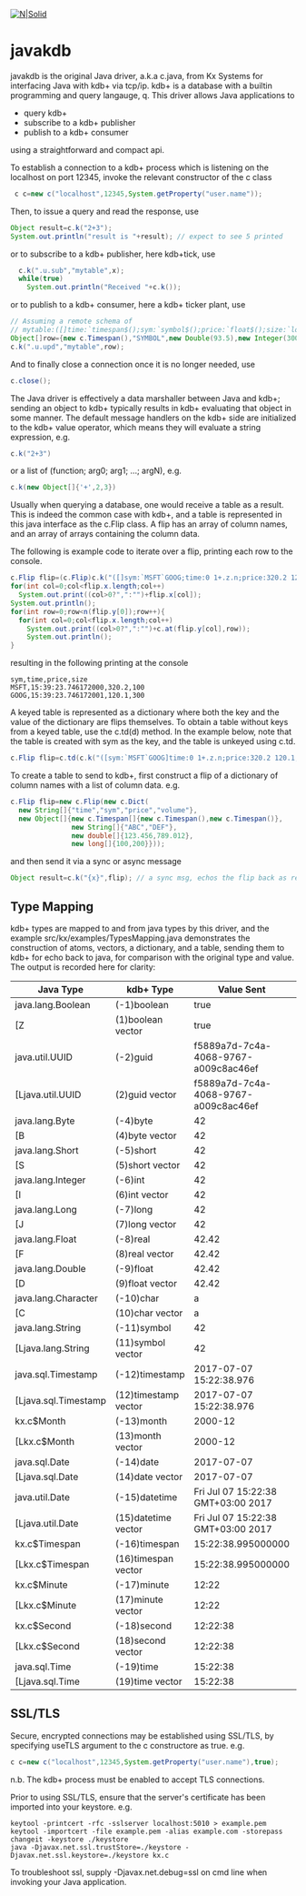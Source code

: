 [![N|Solid](https://avatars2.githubusercontent.com/u/11446750?v=3&s=200)](https://kx.com)
# javakdb

javakdb is the original Java driver, a.k.a c.java, from Kx Systems for interfacing Java with kdb+ via tcp/ip. kdb+ is a database with a builtin programming and query langauge, q. This driver allows Java applications to
 - query kdb+
 - subscribe to a kdb+ publisher
 - publish to a kdb+ consumer 

using a straightforward and compact api.

To establish a connection to a kdb+ process which is listening on the localhost on port 12345, invoke the relevant constructor of the c class

```java
 c c=new c("localhost",12345,System.getProperty("user.name"));
```

Then, to issue a query and read the response, use

```java
Object result=c.k("2+3");
System.out.println("result is "+result); // expect to see 5 printed
```

or to subscribe to a kdb+ publisher, here kdb+tick, use
```java
  c.k(".u.sub","mytable",x);
  while(true)
    System.out.println("Received "+c.k());
```
or to publish to a kdb+ consumer, here a kdb+ ticker plant, use

```java
// Assuming a remote schema of
// mytable:([]time:`timespan$();sym:`symbol$();price:`float$();size:`long$())
Object[]row={new c.Timespan(),"SYMBOL",new Double(93.5),new Integer(300)};
c.k(".u.upd","mytable",row);
```
And to finally close a connection once it is no longer needed, use

```java
c.close();
```

The Java driver is effectively a data marshaller between Java and kdb+; sending an object to kdb+ typically results in kdb+ evaluating that object in some manner. The default message handlers on the kdb+ side are initialized to the kdb+ value operator, which means they will evaluate a string expression, e.g.
```java
c.k("2+3")
```
or a list of (function; arg0; arg1; ...; argN), e.g.
```java
c.k(new Object[]{'+',2,3})
```

Usually when querying a database, one would receive a table as a result. This is indeed the common case with kdb+, and a table is represented in this java interface as the c.Flip class. A flip has an array of column names, and an array of arrays containing the column data.

The following is example code to iterate over a flip, printing each row to the console.

```java
c.Flip flip=(c.Flip)c.k("([]sym:`MSFT`GOOG;time:0 1+.z.n;price:320.2 120.1;size:100 300)");
for(int col=0;col<flip.x.length;col++)
  System.out.print((col>0?",":"")+flip.x[col]);
System.out.println();
for(int row=0;row<n(flip.y[0]);row++){
  for(int col=0;col<flip.x.length;col++)
    System.out.print((col>0?",":"")+c.at(flip.y[col],row));
    System.out.println();
}
```

resulting in the following printing at the console

```
sym,time,price,size
MSFT,15:39:23.746172000,320.2,100
GOOG,15:39:23.746172001,120.1,300
```

A keyed table is represented as a dictionary where both the key and the value of the dictionary are flips themselves. To obtain a table without keys from a keyed table, use the c.td(d) method. In the example below, note that the table is created with sym as the key, and the table is unkeyed using c.td.

```java
c.Flip flip=c.td(c.k("([sym:`MSFT`GOOG]time:0 1+.z.n;price:320.2 120.1;size:100 300)"));
```

To create a table to send to kdb+, first construct a flip of a dictionary of column names with a list of column data. e.g.

```java
c.Flip flip=new c.Flip(new c.Dict(
  new String[]{"time","sym","price","volume"},
  new Object[]{new c.Timespan[]{new c.Timespan(),new c.Timespan()},
               new String[]{"ABC","DEF"},
               new double[]{123.456,789.012},
               new long[]{100,200}}));
```

and then send it via a sync or async message

```java
Object result=c.k("{x}",flip); // a sync msg, echos the flip back as result
```

## Type Mapping
kdb+ types are mapped to and from java types by this driver, and the example src/kx/examples/TypesMapping.java demonstrates the construction of atoms, vectors, a dictionary, and a table, sending them to kdb+ for echo back to java, for comparison with the original type and value. The output is recorded here for clarity:

|            Java Type|            kdb+ Type|                            Value Sent|                            kdb+ Value|Match|
|---------------------|---------------------|--------------------------------------|--------------------------------------|-----|
|    java.lang.Boolean|          (-1)boolean|                                  true|                                    1b| true|
|                   [Z|    (1)boolean vector|                                  true|                                   ,1b| true|
|       java.util.UUID|             (-2)guid|  f5889a7d-7c4a-4068-9767-a009c8ac46ef|  f5889a7d-7c4a-4068-9767-a009c8ac46ef| true|
|     [Ljava.util.UUID|       (2)guid vector|  f5889a7d-7c4a-4068-9767-a009c8ac46ef| ,f5889a7d-7c4a-4068-9767-a009c8ac46ef| true|
|       java.lang.Byte|             (-4)byte|                                    42|                                  0x2a| true|
|                   [B|       (4)byte vector|                                    42|                                 ,0x2a| true|
|      java.lang.Short|            (-5)short|                                    42|                                   42h| true|
|                   [S|      (5)short vector|                                    42|                                  ,42h| true|
|    java.lang.Integer|              (-6)int|                                    42|                                   42i| true|
|                   [I|        (6)int vector|                                    42|                                  ,42i| true|
|       java.lang.Long|             (-7)long|                                    42|                                    42| true|
|                   [J|       (7)long vector|                                    42|                                   ,42| true|
|      java.lang.Float|             (-8)real|                                 42.42|                                42.42e| true|
|                   [F|       (8)real vector|                                 42.42|                               ,42.42e| true|
|     java.lang.Double|            (-9)float|                                 42.42|                                 42.42| true|
|                   [D|      (9)float vector|                                 42.42|                                ,42.42| true|
|  java.lang.Character|            (-10)char|                                     a|                                   "a"| true|
|                   [C|      (10)char vector|                                     a|                                  ,"a"| true|
|     java.lang.String|          (-11)symbol|                                    42|                                   `42| true|
|   [Ljava.lang.String|    (11)symbol vector|                                    42|                                  ,`42| true|
|   java.sql.Timestamp|       (-12)timestamp|               2017-07-07 15:22:38.976|         2017.07.07D15:22:38.976000000| true|
| [Ljava.sql.Timestamp| (12)timestamp vector|               2017-07-07 15:22:38.976|        ,2017.07.07D15:22:38.976000000| true|
|           kx.c$Month|           (-13)month|                               2000-12|                              2000.12m| true|
|         [Lkx.c$Month|     (13)month vector|                               2000-12|                             ,2000.12m| true|
|        java.sql.Date|            (-14)date|                            2017-07-07|                            2017.07.07| true|
|      [Ljava.sql.Date|      (14)date vector|                            2017-07-07|                           ,2017.07.07| true|
|       java.util.Date|        (-15)datetime|    Fri Jul 07 15:22:38 GMT+03:00 2017|               2017.07.07T15:22:38.995| true|
|     [Ljava.util.Date|  (15)datetime vector|    Fri Jul 07 15:22:38 GMT+03:00 2017|              ,2017.07.07T15:22:38.995| true|
|        kx.c$Timespan|        (-16)timespan|                    15:22:38.995000000|                  0D15:22:38.995000000| true|
|      [Lkx.c$Timespan|  (16)timespan vector|                    15:22:38.995000000|                 ,0D15:22:38.995000000| true|
|          kx.c$Minute|          (-17)minute|                                 12:22|                                 12:22| true|
|        [Lkx.c$Minute|    (17)minute vector|                                 12:22|                                ,12:22| true|
|          kx.c$Second|          (-18)second|                              12:22:38|                              12:22:38| true|
|        [Lkx.c$Second|    (18)second vector|                              12:22:38|                             ,12:22:38| true|
|        java.sql.Time|            (-19)time|                              15:22:38|                          15:22:38.995| true|
|      [Ljava.sql.Time|      (19)time vector|                              15:22:38|                         ,15:22:38.995| true|


## SSL/TLS
Secure, encrypted connections may be established using SSL/TLS, by specifying useTLS argument to the c constructore as true. e.g.
```java
c c=new c("localhost",12345,System.getProperty("user.name"),true);
```
n.b. The kdb+ process must be enabled to accept TLS connections.

Prior to using SSL/TLS, ensure that the server's certificate has been imported into your keystore. e.g.
```
keytool -printcert -rfc -sslserver localhost:5010 > example.pem
keytool -importcert -file example.pem -alias example.com -storepass changeit -keystore ./keystore
java -Djavax.net.ssl.trustStore=./keystore -Djavax.net.ssl.keystore=./keystore kx.c
 ```
To troubleshoot ssl, supply -Djavax.net.debug=ssl on cmd line when invoking your Java application.
